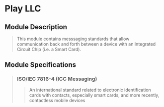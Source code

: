 ﻿# Play LLC

## Module Description

>This module contains messsaging standards that allow communication back and forth between a device with an Integrated Circuit Chip (i.e. a Smart Card).

## Module Specifications

> ### ISO/IEC 7816-4 (ICC Messaging)
>> An international standard related to electronic identification cards with contacts, especially smart cards, and more recently, contactless mobile devices